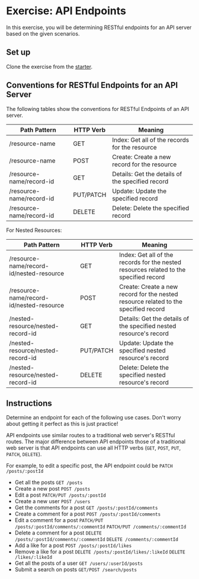 # Exercise: API Endpoints

In this exercise, you will be determining RESTful endpoints for an API server
based on the given scenarios.

## Set up

Clone the exercise from the [starter].

## Conventions for RESTful Endpoints for an API Server

The following tables show the conventions for RESTful Endpoints of an API
server.

| Path Pattern             | HTTP Verb | Meaning                                          |
| ------------------------ | --------- | ------------------------------------------------ |
| /resource-name           | GET       | Index: Get all of the records for the resource   |
| /resource-name           | POST      | Create: Create a new record for the resource     |
| /resource-name/record-id | GET       | Details: Get the details of the specified record |
| /resource-name/record-id | PUT/PATCH | Update: Update the specified record              |
| /resource-name/record-id | DELETE    | Delete: Delete the specified record              |

For Nested Resources:

| Path Pattern                             | HTTP Verb | Meaning                                                                                |
| ---------------------------------------- | --------- | -------------------------------------------------------------------------------------- |
| /resource-name/record-id/nested-resource | GET       | Index: Get all of the records for the nested resources related to the specified record |
| /resource-name/record-id/nested-resource | POST      | Create: Create a new record for the nested resource related to the specified record    |
| /nested-resource/nested-record-id        | GET       | Details: Get the details of the specified nested resource's record                     |
| /nested-resource/nested-record-id        | PUT/PATCH | Update: Update the specified nested resource's record                                  |
| /nested-resource/nested-record-id        | DELETE    | Delete: Delete the specified nested resource's record                                  |

## Instructions

Determine an endpoint for each of the following use cases. Don't worry about
getting it perfect as this is just practice!

API endpoints use similar routes to a traditional web server's RESTful routes.
The major difference between API endpoints those of a traditional web server is
that API endpoints can use all HTTP verbs (`GET`, `POST`, `PUT`, `PATCH`,
`DELETE`).

For example, to edit a specific post, the API endpoint could be
`PATCH /posts/:postId`

- Get all the posts
`GET /posts`
- Create a new post
`POST /posts`
- Edit a post
`PATCH/PUT /posts/:postId`
- Create a new user
`POST /users`
- Get the comments for a post
`GET /posts/:postId/comments`
- Create a comment for a post
`POST /posts/:postId/comments`
- Edit a comment for a post
`PATCH/PUT /posts/:postId/comments/:commentId`
`PATCH/PUT /comments/:commentId`
- Delete a comment for a post
`DELETE /posts/:postId/comments/:commentId`
`DELETE /comments/:commentId`
- Add a like for a post
`POST /posts/:postId/likes`
- Remove a like for a post
`DELETE /posts/:postId/likes/:likeId`
`DELETE /likes/:likeId`
- Get all the posts of a user
`GET /users/:userId/posts`
- Submit a search on posts
`GET/POST /search/posts`


[starter]: https://github.com/appacademy/practice-for-week-08-creating-api-docs
